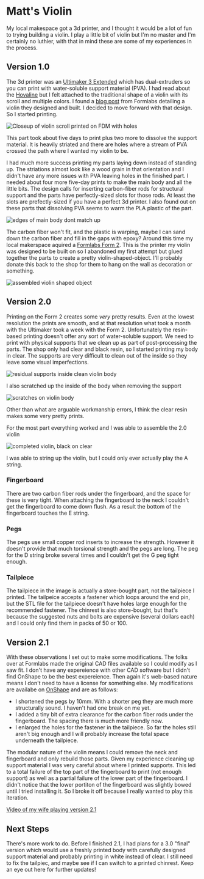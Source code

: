 # Matt's Violin

My local makespace got a 3d printer, and I thought it would be a lot of fun to trying building a violin. I play a little bit of violin but I'm no master and I'm certainly no luthier, with that in mind these are some of my experiences in the process.

## Version 1.0

The 3d printer was an [Ultimaker 3 Extended](https://ultimaker.com/en/products/ultimaker-3) which has dual-extruders so you can print with water-soluble support material (PVA).  I had read about the [Hovaline](http://www.hovalabs.com/hova-instruments/hovalin) but I felt attached to the traditional shape of a violin with its scroll and multiple colors.  I found a [blog post](https://formlabs.com/blog/designing-a-3d-printed-acoustic-violin/) from Formlabs detailing a violin they designed and built.  I decided to move forward with that design.  So I started printing.

![Closeup of violin scroll printed on FDM with holes](img/first_print.jpg)

This part took about five days to print plus two more to dissolve the support material.  It is heavily striated and there are holes where a stream of PVA crossed the path where I wanted my violin to be.

I had much more success printing my parts laying down instead of standing up.  The striations almost look like a wood grain in that orientation and I didn't have any more issues with PVA leaving holes in the finished part.  I needed about four more five-day prints to make the main body and all the little bits.  The design calls for inserting carbon-fiber rods for structural support and the parts have perfectly-sized slots for those rods.  At least the slots are prefectly-sized if you have a perfect 3d printer.  I also found out on these parts that dissolving PVA seems to warm the PLA plastic of the part.

![edges of main body dont match up](img/1/IMG_20180908_082155.jpg)

The carbon fiber won't fit, and the plastic is warping, maybe I can sand down the carbon fiber and fill in the gaps with epoxy?  Around this time my local makerspace aquired a [Formlabs Form 2](https://formlabs.com/3d-printers/form-2/).  This is the printer my violin was designed to be built on so I abandoned my first attempt but glued together the parts to create a pretty violin-shaped-object.  I'll probably donate this back to the shop for them to hang on the wall as decoration or something.

![assembled violin shaped object](img/1/IMG_20180908_082106.jpg)

## Version 2.0

Printing on the Form 2 creates some *very* pretty results.  Even at the lowest resolution the prints are smooth, and at that resolution what took a month with the Ultimaker took a week with the Form 2.  Unfortunately the resin-based printing doesn't offer any sort of water-soluble support.  We need to print with physical supports that we clean up as part of post-processing the parts.  The shop only had clear and black resin, so I started printing my body in clear.  The supports are very difficult to clean out of the inside so they leave some visual imperfections.

![residual supports inside clean violin body](img/2/IMG_20180908_082305.jpg)

I also scratched up the inside of the body when removing the support

![scratches on violin body](img/2/IMG_20180908_082251.jpg)

Other than what are arguable workmanship errors, I think the clear resin makes some very pretty prints.

For the most part everything worked and I was able to assemble the 2.0 violin

![completed violin, black on clear](img/2/IMG_20180908_082242.jpg)

I was able to string up the violin, but I could only ever actually play the A string. 

### Fingerboard

There are two carbon fiber rods under the fingerboard, and the space for these is very tight.  When attaching the fingerboard to the neck I couldn't get the fingerboard to come down flush.  As a result the bottom of the fingerboard touches the E string.  

### Pegs

The pegs use small copper rod inserts to increase the strength.  However it doesn't provide that much torsional strength and the pegs are long.  The peg for the D string broke several times and I couldn't get the G peg tight enough.

### Tailpiece

The tailpiece in the image is actually a store-bought part, not the tailpiece I printed.  The tailpeice accepts a fastener which loops around the end pin, but the STL file for the tailpiece doesn't have holes large enough for the recommended fastener.  The chinrest is also store-bought, but that's because the suggested nuts and bolts are expensive (several dollars each) and I could only find them in packs of 50 or 100.

## Version 2.1

With these observations I set out to make some modifications.  The folks over at Formlabs made the original CAD files available so I could modify as I saw fit.  I don't have any expereience with other CAD software but I didn't find OnShape to be the best expereience.  Then again it's web-based nature means I don't need to have a license for something else.  My modifications are availabe on [OnShape](https://cad.onshape.com/documents/b8124feaca6a2a50ba1787b9/w/c1523e0360917f6f89b82b6a/e/ed073b06fac225b9871622ed) and are as follows:  

 * I shortened the pegs by 10mm.  With a shorter peg they are much more structurally sound.  I haven't had one break on me yet.
 * I added a tiny bit of extra clearance for the carbon fiber rods under the fingerboard.  The spacing there is much more friendly now.
 * I enlarged the holes for the fastener in the tailpiece.  So far the holes still aren't big enough and I will probably increase the total space underneath the tailpiece.

The modular nature of the violin means I could remove the neck and fingerboard and only rebuild those parts.  Given my experience cleaning up support material I was very careful about where I printed supports.  This led to a total failure of the top part of the fingerboard to print (not enough support) as well as a partial failure of the lower part of the fingerboard.  I didn't notice that the lower portiton of the fingerboard was slightly bowed until I tried installing it.  So I broke it off because I really wanted to play this iteration.

[Video of my wife playing version 2.1](https://youtu.be/_Sm5WY6CksM)

## Next Steps

There's more work to do.  Before I finished 2.1, I had plans for a 3.0 "final" version which would use a freshly printed body with carefully designed support material and probably printing in white instead of clear.  I still need to fix the tailpiec, and maybe see if I can switch to a printed chinrest.  Keep an eye out here for further updates!